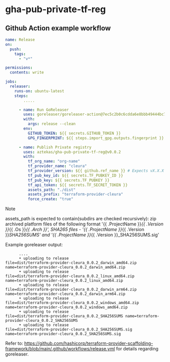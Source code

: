 # gha-pub-private-tf-reg

## Github Action example workflow

```yaml
name: Release
on:
  push:
    tags:
      - "v*"

permissions:
  contents: write

jobs:
  releaser:
    runs-on: ubuntu-latest
    steps:
        .....

      - name: Run GoReleaser
        uses: goreleaser/goreleaser-action@7ec5c2b0c6cdda6e8bbb49444bc797dd33d74dd8 # v5.0.0
        with:
          args: release --clean
        env:
          GITHUB_TOKEN: ${{ secrets.GITHUB_TOKEN }}
          GPG_FINGERPRINT: ${{ steps.import_gpg.outputs.fingerprint }}

      - name: Publish Private registry
        uses: aztekas/gha-pub-private-tf-reg@v0.0.2
        with:
          tf_org_name: "org-name"
          tf_provider_name: "cleura"
          tf_provider_version: ${{ github.ref_name }} # Expects vX.X.X format
          tf_pub_key_id: ${{ secrets.TF_PUBKEY_ID }}
          tf_pub_key: ${{ secrets.TF_PUBKEY }}
          tf_api_token: ${{ secrets.TF_SECRET_TOKEN }}
          assets_path: "./dist"
          assets_prefix: "terraform-provider-cleura"
          force_create: "true"

```

> [!NOTE]
> assets_path is expected to contain(subdirs are checked recursively): zip archived platform files of the following format '{{ .ProjectName }}_{{ .Version }}_{{ .Os }}_{{ .Arch }}', SHA265 files - '{{ .ProjectName }}_{{ .Version }}_SHA256SUMS' and '{{ .ProjectName }}_{{ .Version }}_SHA256SUMS.sig'

Example goreleaser output:

```shell
      ....
      • uploading to release                         file=dist/terraform-provider-cleura_0.0.2_darwin_amd64.zip name=terraform-provider-cleura_0.0.2_darwin_amd64.zip
      • uploading to release                         file=dist/terraform-provider-cleura_0.0.2_linux_amd64.zip name=terraform-provider-cleura_0.0.2_linux_amd64.zip
      • uploading to release                         file=dist/terraform-provider-cleura_0.0.2_darwin_arm64.zip name=terraform-provider-cleura_0.0.2_darwin_arm64.zip
      • uploading to release                         file=dist/terraform-provider-cleura_0.0.2_windows_amd64.zip name=terraform-provider-cleura_0.0.2_windows_amd64.zip
      • uploading to release                         file=dist/terraform-provider-cleura_0.0.2_SHA256SUMS name=terraform-provider-cleura_0.0.2_SHA256SUMS
      • uploading to release                         file=dist/terraform-provider-cleura_0.0.2_SHA256SUMS.sig name=terraform-provider-cleura_0.0.2_SHA256SUMS.sig
```

Refer to: <https://github.com/hashicorp/terraform-provider-scaffolding-framework/blob/main/.github/workflows/release.yml> for details regarding goreleaser.

